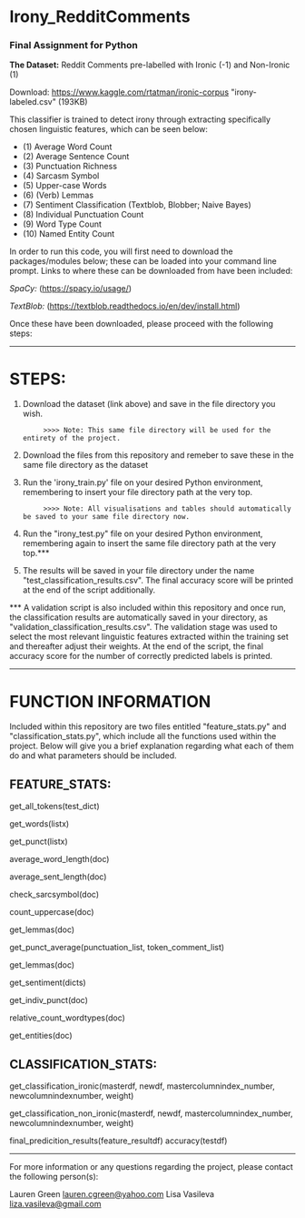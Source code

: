 # Irony_RedditComments
### Final Assignment for Python

<b>The Dataset:</b> Reddit Comments pre-labelled with Ironic (-1) and Non-Ironic (1)

Download: https://www.kaggle.com/rtatman/ironic-corpus "irony-labeled.csv" (193KB)

This classifier is trained to detect irony through extracting specifically chosen linguistic features, which can be seen below:
- (1) Average Word Count
- (2) Average Sentence Count
- (3) Punctuation Richness
- (4) Sarcasm Symbol
- (5) Upper-case Words
- (6) (Verb) Lemmas
- (7) Sentiment Classification (Textblob, Blobber; Naive Bayes)
- (8) Individual Punctuation Count
- (9) Word Type Count
- (10) Named Entity Count


In order to run this code, you will first need to download the packages/modules below; these can be loaded into your command line prompt. Links to where these can be downloaded from have been included:

<i>SpaCy:</i> (https://spacy.io/usage/)


<i>TextBlob:</i> (https://textblob.readthedocs.io/en/dev/install.html)

Once these have been downloaded, please proceed with the following steps:

---
# STEPS: 
1) Download the dataset (link above) and save in the file directory you wish.
            
            >>>> Note: This same file directory will be used for the entirety of the project. 
            
2) Download the files from this repository and remeber to save these in the same file directory as the dataset

3) Run the 'irony_train.py' file on your desired Python environment, remembering to insert your file directory path at the very         top.
            
            >>>> Note: All visualisations and tables should automatically be saved to your same file directory now.
   
4) Run the "irony_test.py" file on your desired Python environment, remembering again to insert the same file directory path at the very top.***

5) The results will be saved in your file directory under the name "test_classification_results.csv". The final accuracy score will be printed at the end of the script additionally.


*** A validation script is also included within this repository and once run, the classification results are automatically saved in your directory, as "validation_classification_results.csv". The validation stage was used to select the most relevant linguistic features extracted within the training set and thereafter adjust their weights. At the end of the script, the final accuracy score for the number of correctly predicted labels is printed. 

---
# FUNCTION INFORMATION
Included within this repository are two files entitled "feature_stats.py" and "classification_stats.py", which include all the functions used within the project. Below will give you a brief explanation regarding what each of them do and what parameters should be included.

## FEATURE_STATS:

get_all_tokens(test_dict)

get_words(listx)

get_punct(listx)

average_word_length(doc)

average_sent_length(doc)

check_sarcsymbol(doc)

count_uppercase(doc)

get_lemmas(doc)

get_punct_average(punctuation_list, token_comment_list)

get_lemmas(doc)

get_sentiment(dicts)

get_indiv_punct(doc)

relative_count_wordtypes(doc)

get_entities(doc)

## CLASSIFICATION_STATS:
get_classification_ironic(masterdf, newdf, mastercolumnindex_number, newcolumnindexnumber, weight)

get_classification_non_ironic(masterdf, newdf, mastercolumnindex_number, newcolumnindexnumber, weight)

final_predicition_results(feature_resultdf)
accuracy(testdf)

---
For more information or any questions regarding the project, please contact the following person(s):

Lauren Green    lauren.cgreen@yahoo.com
Lisa Vasileva   liza.vasileva@gmail.com
